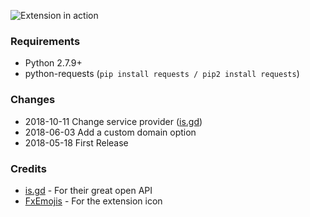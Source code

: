 ![Extension in action](https://github.com/wallace11/ulauncher-url-shortener/blob/master/demo.png)

### Requirements
- Python 2.7.9+
- python-requests (`pip install requests / pip2 install requests`)

### Changes
- 2018-10-11 Change service provider ([is.gd](https://is.gd))
- 2018-06-03 Add a custom domain option
- 2018-05-18 First Release

### Credits
- [is.gd](https://is.gd) - For their great open API
- [FxEmojis](https://github.com/mozilla/fxemoji) - For the extension icon
